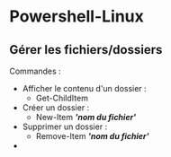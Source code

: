 # Powershell-Linux 


## Gérer les fichiers/dossiers


Commandes : 

- Afficher le contenu d'un dossier :
    - Get-ChildItem
- Créer un dossier :
    - New-Item ***'nom du fichier'***
- Supprimer un dossier : 
    - Remove-Item ***'nom du fichier'***
- 